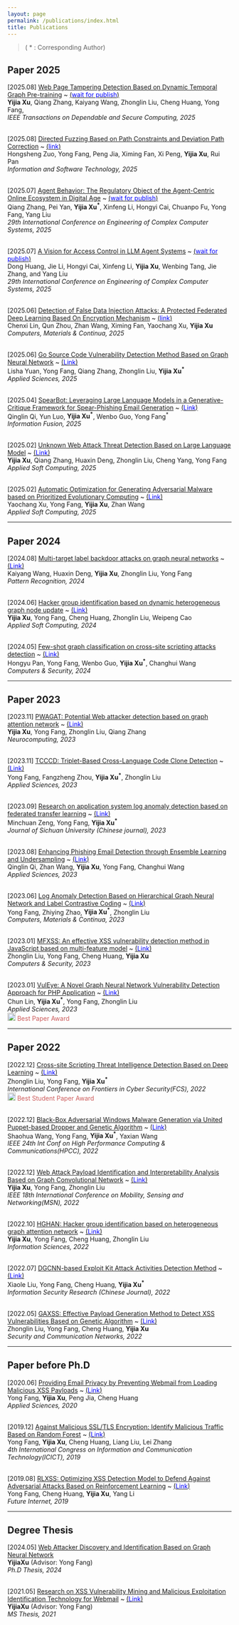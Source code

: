 ```yaml
---
layout: page
permalink: /publications/index.html
title: Publications
---
```


> ( * : Corresponding Author)

## Paper 2025

\[2025.08\] <u>Web Page Tampering Detection Based on Dynamic Temporal Graph Pre-training</u> ~ [\(<font color=Blue>wait for publish</font>\)]()<br>**Yijia Xu**, Qiang Zhang, Kaiyang Wang, Zhonglin Liu, Cheng Huang, Yong Fang,<br>*IEEE Transactions on Dependable and Secure Computing, 2025*

<br>\[2025.08\] <u>Directed Fuzzing Based on Path Constraints and Deviation Path Correction</u> ~ [\(<font color=Blue>link</font>\)](https://doi.org/10.1016/j.infsof.2025.107875)<br>Hongsheng Zuo, Yong Fang, Peng Jia, Ximing Fan, Xi Peng, **Yijia Xu**, Rui Pan<br>*Information and Software Technology, 2025*

<br>\[2025.07\] <u>Agent Behavior: The Regulatory Object of the Agent-Centric Online Ecosystem in Digital Age</u> ~ [\(<font color=Blue>wait for publish</font>\)]()<br>Qiang Zhang, Pei Yan, **Yijia Xu<sup>\*</sup>**, Xinfeng Li, Hongyi Cai, Chuanpo Fu, Yong Fang, Yang Liu<br>*29th International Conference on Engineering of Complex Computer Systems, 2025*

<br>\[2025.07\] <u>A Vision for Access Control in LLM Agent Systems</u> ~ [\(<font color=Blue>wait for publish</font>\)]()<br>Dong Huang, Jie Li, Hongyi Cai, Xinfeng Li, **Yijia Xu**, Wenbing Tang, Jie Zhang, and Yang Liu<br>*29th International Conference on Engineering of Complex Computer Systems, 2025*

<br>\[2025.06\] <u>Detection of False Data Injection Attacks: A Protected Federated Deep Learning Based On Encryption Mechanism</u> ~ [\(<font color=Blue>link</font>\)](https://www.techscience.com/cmc/online/detail/23821)<br>Chenxi Lin, Qun Zhou, Zhan Wang, Ximing Fan, Yaochang Xu, **Yijia Xu**<br>*Computers, Materials & Continua, 2025*

<br>\[2025.06\] <u>Go Source Code Vulnerability Detection Method Based on Graph Neural Network</u> ~ [\(<font color=Blue>Link</font>\)](https://doi.org/10.3390/app15126524)<br>Lisha Yuan, Yong Fang, Qiang Zhang, Zhonglin Liu, **Yijia Xu<sup>\*</sup>**<br>*Applied Sciences, 2025*

<br>\[2025.04\] <u>SpearBot: Leveraging Large Language Models in a Generative-Critique Framework for Spear-Phishing Email Generation</u> ~ [\(<font color=Blue>Link</font>\)](https://doi.org/10.1016/j.inffus.2025.103176)<br>Qinglin Qi, Yun Luo, **Yijia Xu<sup>\*</sup>**, Wenbo Guo, Yong Fang<sup>\*</sup><br>*Information Fusion, 2025*

<br>\[2025.02\] <u>Unknown Web Attack Threat Detection Based on Large Language Model</u> ~ [\(<font color=Blue>Link</font>\)](https://doi.org/10.1016/j.asoc.2025.112905)<br>**Yijia Xu**, Qiang Zhang, Huaxin Deng, Zhonglin Liu, Cheng Yang, Yong Fang<br>*Applied Soft Computing, 2025*

<br>\[2025.02\] <u>Automatic Optimization for Generating Adversarial Malware based on Prioritized Evolutionary Computing</u> ~ [\(<font color=Blue>Link</font>\)](https://doi.org/10.1016/j.asoc.2025.112933)<br>Yaochang Xu, Yong Fang, **Yijia Xu**, Zhan Wang<br>*Applied Soft Computing, 2025*

---

## Paper 2024

\[2024.08\] <u>Multi-target label backdoor attacks on graph neural networks</u> ~ [\(<font color=Blue>Link</font>\)](https://doi.org/10.1016/j.patcog.2024.110449)<br>Kaiyang Wang, Huaxin Deng, **Yijia Xu**, Zhonglin Liu, Yong Fang<br>*Pattern Recognition, 2024*

<br>\[2024.06\] <u>Hacker group identification based on dynamic heterogeneous graph node update</u> ~ [\(<font color=Blue>Link</font>\)](https://doi.org/10.1016/j.asoc.2024.111587)<br>**Yijia Xu**, Yong Fang, Cheng Huang, Zhonglin Liu, Weipeng Cao<br>*Applied Soft Computing, 2024*

<br>\[2024.05\] <u>Few-shot graph classification on cross-site scripting attacks detection</u> ~ [\(<font color=Blue>Link</font>\)](https://doi.org/10.1016/j.cose.2024.103749)<br>Hongyu Pan, Yong Fang, Wenbo Guo, **Yijia Xu<sup>\*</sup>**, Changhui Wang<br>*Computers & Security, 2024*

---

## Paper 2023

\[2023.11\] <u>PWAGAT: Potential Web attacker detection based on graph attention network</u> ~ [\(<font color=Blue>Link</font>\)](https://doi.org/10.1016/j.neucom.2023.126725)<br> **Yijia Xu**, Yong Fang, Zhonglin Liu, Qiang Zhang<br>*Neurocomputing, 2023*

<br>\[2023.11\] <u>TCCCD: Triplet-Based Cross-Language Code Clone Detection</u> ~ [\(<font color=Blue>Link</font>\)](https://doi.org/10.3390/app132112084)<br> Yong Fang, Fangzheng Zhou, **Yijia Xu<sup>\*</sup>**, Zhonglin Liu<br>*Applied Sciences, 2023*

<br>\[2023.09\] <u>Research on application system log anomaly detection based on federated transfer learning</u> ~ [\(<font color=Blue>Link</font>\)](https://doi.org/10.19907/j.0490-6756.2023.033002)<br> Minchuan Zeng, Yong Fang, **Yijia Xu<sup>\*</sup>**<br>*Journal of Sichuan University (Chinese journal), 2023*

<br>\[2023.08\] <u>Enhancing Phishing Email Detection through Ensemble Learning and Undersampling</u> ~ [\(<font color=Blue>Link</font>\)](https://doi.org/10.3390/app13158756)<br> Qinglin Qi, Zhan Wang, **Yijia Xu**, Yong Fang, Changhui Wang<br>*Applied Sciences, 2023*

<br>\[2023.06\] <u>Log Anomaly Detection Based on Hierarchical Graph Neural Network and Label Contrastive Coding</u> ~ [\(<font color=Blue>Link</font>\)](https://doi.org/10.32604/cmc.2023.033124)<br> Yong Fang, Zhiying Zhao, **Yijia Xu<sup>\*</sup>**, Zhonglin Liu<br>*Computers, Materials & Continua, 2023*

<br>\[2023.01\] <u>MFXSS: An effective XSS vulnerability detection method in JavaScript based on multi-feature model</u> ~ [\(<font color=Blue>Link</font>\)](https://doi.org/10.1016/j.cose.2022.103015)<br> Zhonglin Liu, Yong Fang, Cheng Huang, **Yijia Xu**<br>*Computers & Security, 2023*

<br>\[2023.01\] <u>VulEye: A Novel Graph Neural Network Vulnerability Detection Approach for PHP Application</u> ~ [\(<font color=Blue>Link</font>\)](https://doi.org/10.3390/app13020825)<br> Chun Lin,  **Yijia Xu<sup>\*</sup>**, Yong Fang, Zhonglin Liu<br>*Applied Sciences, 2023*<br> <img src="https://whiterabbitxyj.com/images/logo/trophy-star.png"  width="18" /> <font color=IndianRed>Best Paper Award</font>

---

## Paper 2022

\[2022.12\] <u>Cross-site Scripting Threat Intelligence Detection Based on Deep Learning</u> ~ [\(<font color=Blue>Link</font>\)](https://doi.org/10.1007/978-981-19-8445-7_6)<br> Zhonglin Liu, Yong Fang, **Yijia Xu<sup>\*</sup>**<br>*International Conference on Frontiers in Cyber Security(FCS), 2022*<br> <img src="https://whiterabbitxyj.com/images/logo/trophy-star.png"  width="18" /> <font color=IndianRed>Best Student Paper Award</font>

<br>\[2022.12\] <u>Black-Box Adversarial Windows Malware Generation via United Puppet-based Dropper and Genetic Algorithm</u> ~ [\(<font color=Blue>Link</font>\)](https://doi.org/10.1109/hpcc-dss-smartcity-dependsys57074.2022.00113)<br> Shaohua Wang, Yong Fang, **Yijia Xu<sup>\*</sup>**, Yaxian Wang<br>*IEEE 24th Int Conf on High Performance Computing & Communications(HPCC), 2022*

<br>\[2022.12\] <u>Web Attack Payload Identification and Interpretability Analysis Based on Graph Convolutional Network</u> ~ [\(<font color=Blue>Link</font>\)](https://doi.org/10.1109/msn57253.2022.00071)<br> **Yijia Xu**, Yong Fang, Zhonglin Liu<br>*IEEE 18th International Conference on Mobility, Sensing and Networking(MSN), 2022*

<br>\[2022.10\] <u>HGHAN: Hacker group identification based on heterogeneous graph attention network</u> ~ [\(<font color=Blue>Link</font>\)](https://doi.org/10.1016/j.ins.2022.08.097)<br> **Yijia Xu**, Yong Fang, Cheng Huang, Zhonglin Liu<br>*Information Sciences, 2022*

<br>\[2022.07\] <u>DGCNN-based Exploit Kit Attack Activities Detection Method</u> ~ [\(<font color=Blue>Link</font>\)]()<br> Xiaole Liu, Yong Fang, Cheng Huang, **Yijia Xu<sup>\*</sup>**<br>*Information Security Research (Chinese Journal), 2022*

<br>\[2022.05\] <u>GAXSS: Effective Payload Generation Method to Detect XSS Vulnerabilities Based on Genetic Algorithm</u> ~ [\(<font color=Blue>Link</font>\)](https://doi.org/10.1155/2022/2031924)<br> Zhonglin Liu, Yong Fang, Cheng Huang, **Yijia Xu**<br>*Security and Communication Networks, 2022*

---

## Paper before Ph.D

\[2020.06\] <u>Providing Email Privacy by Preventing Webmail from Loading Malicious XSS Payloads</u> ~ [\(<font color=Blue>Link</font>\)](https://doi.org/10.3390/app10134425)<br> Yong Fang, **Yijia Xu**, Peng Jia, Cheng Huang<br>*Applied Sciences, 2020*

<br>\[2019.12\] <u>Against Malicious SSL/TLS Encryption: Identify Malicious Traffic Based on Random Forest</u> ~ [\(<font color=Blue>Link</font>\)](https://doi.org/10.1007/978-981-32-9343-4_10)<br> Yong Fang, **Yijia Xu**, Cheng Huang, Liang Liu, Lei Zhang<br>*4th International Congress on Information and Communication Technology(ICICT), 2019*

<br>\[2019.08\] <u>RLXSS: Optimizing XSS Detection Model to Defend Against Adversarial Attacks Based on Reinforcement Learning</u> ~ [\(<font color=Blue>Link</font>\)](https://doi.org/10.3390/fi11080177)<br> Yong Fang, Cheng Huang, **Yijia Xu**, Yang Li<br>*Future Internet, 2019*

---


## Degree Thesis

\[2024.05\] <u>Web Attacker Discovery and Identification Based on Graph Neural Network</u> <br>**YijiaXu** (Advisor: Yong Fang)<br>*Ph.D Thesis, 2024*

<br>\[2021.05\] <u>Research on XSS Vulnerability Mining and Malicious Exploitation Identification Technology for Webmail</u> ~ [\(<font color=Blue>Link</font>\)](https://doi.org/10.27342/d.cnki.gscdu.2021.005136)<br> **YijiaXu** (Advisor: Yong Fang)<br>*MS Thesis, 2021*

